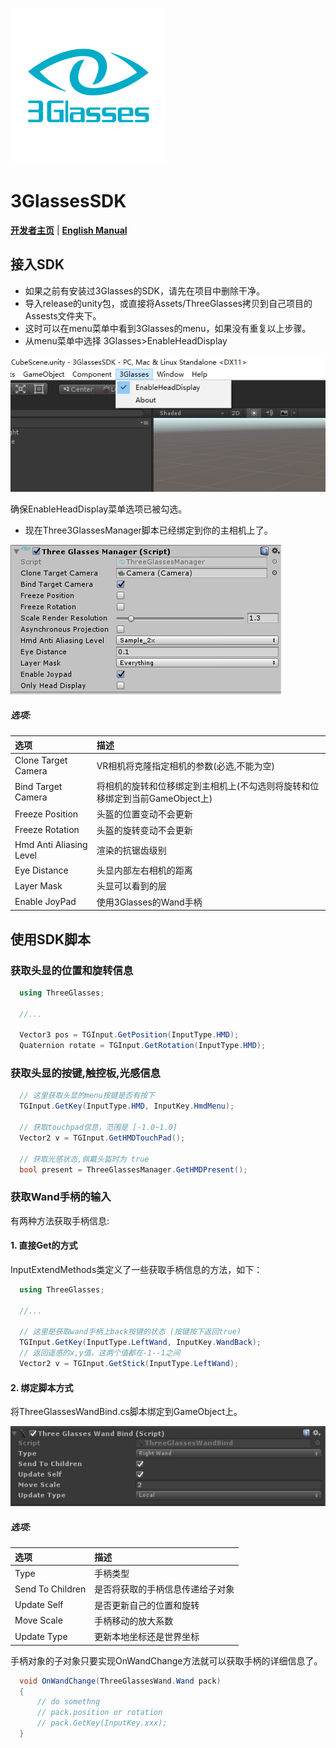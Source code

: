 ![img](./README/icon.png)

# 3GlassesSDK

**[开发者主页](http://dev.vrshow.com/)** | **[English Manual](./README.md)**

## 接入SDK

- 如果之前有安装过3Glasses的SDK，请先在项目中删除干净。
- 导入release的unity包，或直接将Assets/ThreeGlasses拷贝到自己项目的Assests文件夹下。
- 这时可以在menu菜单中看到3Glasses的menu，如果没有重复以上步骤。
- 从menu菜单中选择 3Glasses>EnableHeadDisplay

![img](./README/EnableHeadDisplay.png)

确保EnableHeadDisplay菜单选项已被勾选。

- 现在Three3GlassesManager脚本已经绑定到你的主相机上了。

![img](./README/TreeGlassesCameraProperty.png)

##### 选项:

| 选项                    | 描述                                                                    |
| :---------------------- | :--------------------------------------------------------------------- |
| Clone Target Camera     | VR相机将克隆指定相机的参数(必选,不能为空)                                 |
| Bind Target Camera      | 将相机的旋转和位移绑定到主相机上(不勾选则将旋转和位移绑定到当前GameObject上) |
| Freeze Position         | 头盔的位置变动不会更新                                                   |
| Freeze Rotation         | 头盔的旋转变动不会更新                                                   |
| Hmd Anti Aliasing Level | 渲染的抗锯齿级别                                                        |
| Eye Distance            | 头显内部左右相机的距离                                                   |
| Layer Mask              | 头显可以看到的层                                                        |
| Enable JoyPad           | 使用3Glasses的Wand手柄                                                 |

## 使用SDK脚本

### 获取头显的位置和旋转信息

```csharp
  using ThreeGlasses;

  //...

  Vector3 pos = TGInput.GetPosition(InputType.HMD);
  Quaternion rotate = TGInput.GetRotation(InputType.HMD);
```

### 获取头显的按键,触控板,光感信息

```csharp
  // 这里获取头显的menu按键是否有按下
  TGInput.GetKey(InputType.HMD, InputKey.HmdMenu);

  // 获取touchpad信息，范围是 [-1.0~1.0]
  Vector2 v = TGInput.GetHMDTouchPad();

  // 获取光感状态,佩戴头盔时为 true
  bool present = ThreeGlassesManager.GetHMDPresent();
```

### 获取Wand手柄的输入

  有两种方法获取手柄信息:

#### 1. 直接Get的方式

InputExtendMethods类定义了一些获取手柄信息的方法，如下：

```csharp
  using ThreeGlasses;

  //...

  // 这里是获取wand手柄上back按键的状态 (按键按下返回true)
  TGInput.GetKey(InputType.LeftWand, InputKey.WandBack);
  // 返回遥感的x,y值，这两个值都在-1--1之间
  Vector2 v = TGInput.GetStick(InputType.LeftWand);
```

#### 2. 绑定脚本方式

将ThreeGlassesWandBind.cs脚本绑定到GameObject上。

![img](./README/TreeGlassesWandBindProperty.png)

##### 选项:

| 选项             | 描述                             |
| :--------------- | :------------------------------ |
| Type             | 手柄类型                         |
| Send To Children | 是否将获取的手柄信息传递给子对象   |
| Update Self      | 是否更新自己的位置和旋转          |
| Move Scale       | 手柄移动的放大系数               |
| Update Type      | 更新本地坐标还是世界坐标          |


手柄对象的子对象只要实现OnWandChange方法就可以获取手柄的详细信息了。

```csharp
  void OnWandChange(ThreeGlassesWand.Wand pack)
  {
      // do somethng
      // pack.position or rotation
      // pack.GetKey(InputKey.xxx);
  }
```

